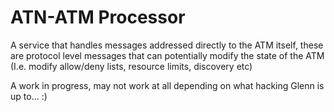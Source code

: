 # ATN-ATM Processor

A service that handles messages addressed directly to the ATM itself, these are protocol level messages that can potentially
modify the state of the ATM (I.e. modify allow/deny lists, resource limits, discovery etc)

A work in progress, may not work at all depending on what hacking Glenn is up to... :)

